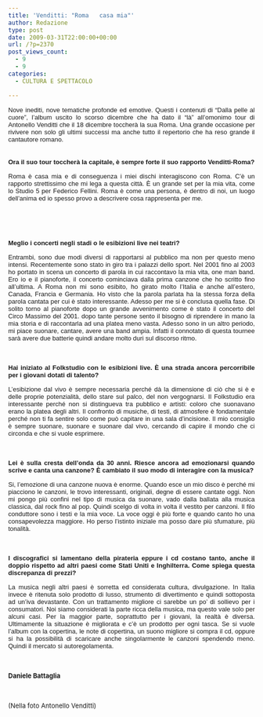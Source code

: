 ```yaml
---
title: 'Venditti: "Roma   casa mia"'
author: Redazione
type: post
date: 2009-03-31T22:00:00+00:00
url: /?p=2370
post_views_count:
  - 9
  - 9
categories:
  - CULTURA E SPETTACOLO

---
```

<p align="justify">
  <font face="Tahoma, sans&#45;serif"><font size="2">Nove inediti, nove tematiche profonde ed emotive. Questi i contenuti di &ldquo;Dalla pelle al cuore&rdquo;, l&#8217;album uscito lo scorso dicembre che ha dato il &ldquo;l&agrave;&rdquo; all&#8217;omonimo tour di Antonello Venditti che il 18 dicembre toccher&agrave; la sua Roma. Una grande occasione per rivivere non solo gli ultimi successi ma anche tutto il repertorio che ha reso grande il cantautore romano.&nbsp;</font></font>
</p>

<p style="margin&#45;bottom: 0cm" align="justify">
  &nbsp;<font face="Tahoma, sans&#45;serif"><font size="2"><strong><br /> Ora il suo tour toccher&agrave; la capitale, &egrave; sempre forte il suo rapporto Venditti&#45;Roma?</strong></font></font>
</p>

<p align="justify">
  <font face="Tahoma, sans&#45;serif"><font size="2">Roma &egrave; casa mia e di conseguenza i miei dischi interagiscono con Roma. C&#8217;&egrave; un rapporto strettissimo che mi lega a questa citt&agrave;. &Egrave; un grande set per la mia vita, come lo Studio 5 per Federico Fellini. Roma &egrave; come una persona, &egrave; dentro di noi, un luogo dell&#8217;anima ed io spesso provo a descrivere cosa rappresenta per me.</font></font>
</p>

<p style="margin&#45;bottom: 0cm" align="justify">
  &nbsp;
</p>

<p align="justify">
  &nbsp;
</p>

<p align="justify">
  <font face="Tahoma, sans&#45;serif"><font size="2"><strong>Meglio i concerti negli stadi o le esibizioni live nei teatri?</strong></font></font>
</p>

<p align="justify">
  <font face="Tahoma, sans&#45;serif"><font size="2">Entrambi, sono due modi diversi di rapportarsi al pubblico ma non per questo meno intensi. Recentemente sono stato in giro tra i palazzi dello sport. Nel 2001 fino al 2003 ho portato in scena un concerto di parola in cui raccontavo la mia vita, one man band. Ero io e il pianoforte, il concerto cominciava dalla prima canzone che ho scritto fino all&#8217;ultima. A Roma non mi sono esibito, ho girato molto l&#8217;Italia e anche all&#8217;estero, Canada, Francia e Germania. Ho visto che la parola parlata ha la stessa forza della parola cantata per cui &egrave; stato interessante. Adesso per me si &egrave; conclusa quella fase. Di solito torno al pianoforte dopo un grande avvenimento come &egrave; stato il concerto del Circo Massimo del 2001. dopo tante persone sento il bisogno di riprendere in mano la mia storia e di raccontarla ad una platea meno vasta. Adesso sono in un altro periodo, mi piace suonare, cantare, avere una band ampia. Infatti il connotato di questa tournee sar&agrave; avere due batterie quindi andare molto duri sul discorso ritmo.</font></font>
</p>

<p align="justify">
  &nbsp;
</p>

<p align="justify">
  <font face="Tahoma, sans&#45;serif"><font size="2"><strong>Hai iniziato al Folkstudio con le esibizioni live. &Egrave; una strada ancora percorribile per i giovani dotati di talento?</strong></font></font>
</p>

<p align="justify">
  <font face="Tahoma, sans&#45;serif"><font size="2">L&#8217;esibizione dal vivo &egrave; sempre necessaria perch&eacute; d&agrave; la dimensione di ci&ograve; che si &egrave; e delle proprie potenzialit&agrave;, dello stare sul palco, del non vergognarsi. Il Folkstudio era interessante perch&eacute; non si distingueva tra pubblico e artisti: coloro che suonavano erano la platea degli altri. Il confronto di musiche, di testi, di atmosfere &egrave; fondamentale perch&eacute; non ti fa sentire solo come pu&ograve; capitare in una sala d&#8217;incisione. Il mio consiglio &egrave; sempre suonare, suonare e suonare dal vivo, cercando di capire il mondo che ci circonda e che si vuole esprimere.</font></font>
</p>

<p style="margin&#45;bottom: 0cm" align="justify">
  &nbsp;
</p>

<p style="margin&#45;bottom: 0cm" align="justify">
  <font face="Tahoma, sans&#45;serif"><font size="2"><strong>Lei &egrave; sulla cresta dell&#8217;onda da 30 anni. Riesce ancora ad emozionarsi quando scrive e canta una canzone? &Egrave; cambiato il suo modo di interagire con la musica?</strong></font></font>
</p>

<p style="margin&#45;bottom: 0cm" align="justify">
  <font face="Tahoma, sans&#45;serif"><font size="2">Si, l&#8217;emozione di una canzone nuova &egrave; enorme. Quando esce un mio disco &egrave; perch&eacute; mi piacciono le canzoni, le trovo interessanti, originali, degne di essere cantate oggi. Non mi pongo pi&ugrave; confini nel tipo di musica da suonare, vado dalla ballata alla musica classica, dal rock fino al pop. Quindi scelgo di volta in volta il vestito per canzoni. Il filo conduttore sono i testi e la mia voce. La voce oggi &egrave; pi&ugrave; forte e quando canto ho una consapevolezza maggiore. Ho perso l&#8217;istinto iniziale ma posso dare pi&ugrave; sfumature, pi&ugrave; tonalit&agrave;.</font></font>
</p>

<p style="margin&#45;bottom: 0cm" align="justify">
  &nbsp;
</p>

<p style="margin&#45;bottom: 0cm" align="justify">
  <font face="Tahoma, sans&#45;serif"><font size="2"><strong>I discografici si lamentano della pirateria eppure i cd costano tanto, anche il doppio rispetto ad altri paesi come Stati Uniti e Inghilterra. Come spiega questa discrepanza di prezzi?</strong></font></font>
</p>

<p style="margin&#45;bottom: 0cm" align="justify">
  <font face="Tahoma, sans&#45;serif"><font size="2">La musica negli altri paesi &egrave; sorretta ed considerata cultura, divulgazione. In Italia invece &egrave; ritenuta solo prodotto di lusso, strumento di divertimento e quindi sottoposta ad un&#8217;iva devastante. Con un trattamento migliore ci sarebbe un po&#8217; di sollievo per i consumatori. Noi siamo considerati la parte ricca della musica, ma questo vale solo per alcuni casi. Per la maggior parte, soprattutto per i giovani, la realt&agrave; &egrave; diversa. Ultimamente la situazione &egrave; migliorata e c&#8217;&egrave; un prodotto per ogni tasca. Se si vuole l&#8217;album con la copertina, le note di copertina, un suono migliore si compra il cd, oppure si ha la possibilit&agrave; di scaricare anche singolarmente le canzoni spendendo meno. Quindi il mercato si autoregolamenta. </font></font>
</p>

<p style="margin&#45;bottom: 0cm" align="justify">
  &nbsp;
</p>

<p style="margin&#45;bottom: 0cm" align="justify">
  <font size="2"><strong>Daniele Battaglia</strong></font>
</p>

<p style="margin&#45;bottom: 0cm" align="justify">
  &nbsp;
</p>

<p style="margin&#45;bottom: 0cm" align="justify">
  <font size="2">(Nella foto Antonello Venditti)</font>
</p>
